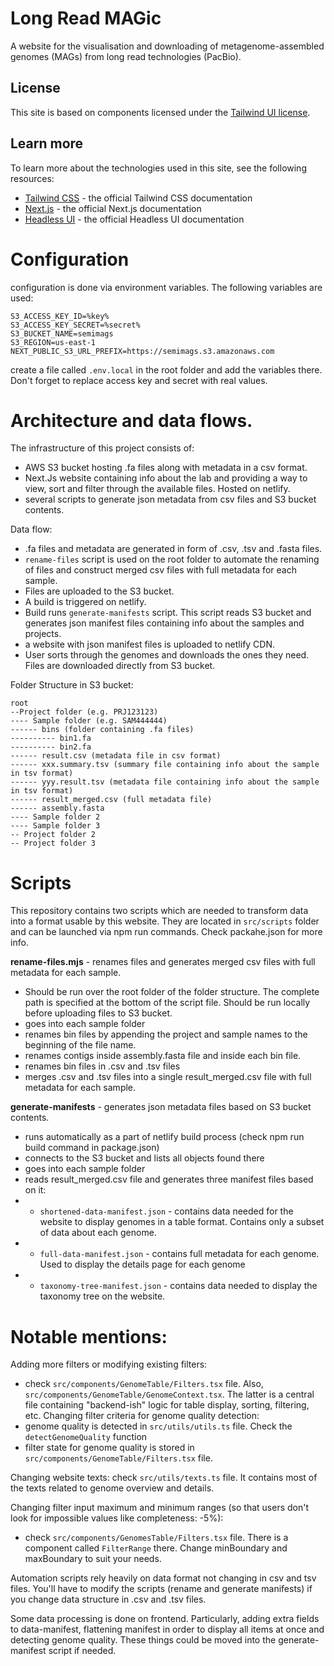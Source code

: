 # Long Read MAGic

A website for the visualisation and downloading of metagenome-assembled genomes (MAGs) from long read technologies (PacBio).

## License

This site is based on components licensed under the [Tailwind UI license](https://tailwindui.com/license).

## Learn more

To learn more about the technologies used in this site, see the following resources:

- [Tailwind CSS](https://tailwindcss.com/docs) - the official Tailwind CSS documentation
- [Next.js](https://nextjs.org/docs) - the official Next.js documentation
- [Headless UI](https://headlessui.dev) - the official Headless UI documentation

# Configuration
configuration is done via environment variables. The following variables are used:
```
S3_ACCESS_KEY_ID=%key%
S3_ACCESS_KEY_SECRET=%secret%
S3_BUCKET_NAME=semimags
S3_REGION=us-east-1
NEXT_PUBLIC_S3_URL_PREFIX=https://semimags.s3.amazonaws.com
```
create a file called `.env.local` in the root folder and add the variables there. Don't forget to replace access key and secret with real values.

# Architecture and data flows.

The infrastructure of this project consists of:
- AWS S3 bucket hosting .fa files along with metadata in a csv format.
- Next.Js website containing info about the lab and providing a way to view, sort and filter through the available files. Hosted on netlify.
- several scripts to generate json metadata from csv files and S3 bucket contents.

Data flow:
- .fa files and metadata are generated in form of .csv, .tsv and .fasta files.
- `rename-files` script is used on the root folder to automate the renaming of files and construct merged csv files with full metadata for each sample.
- Files are uploaded to the S3 bucket.
- A build is triggered on netlify.
- Build runs `generate-manifests` script. This script reads S3 bucket and generates json manifest files containing info about the samples and projects.
- a website with json manifest files is uploaded to netlify CDN.
- User sorts through the genomes and downloads the ones they need. Files are downloaded directly from S3 bucket.

Folder Structure in S3 bucket:
```
root
--Project folder (e.g. PRJ123123)
---- Sample folder (e.g. SAM444444)
------ bins (folder containing .fa files)
---------- bin1.fa
---------- bin2.fa
------ result.csv (metadata file in csv format)
------ xxx.summary.tsv (summary file containing info about the sample in tsv format)
------ yyy.result.tsv (metadata file containing info about the sample in tsv format)
------ result_merged.csv (full metadata file)
------ assembly.fasta
---- Sample folder 2
---- Sample folder 3
-- Project folder 2
-- Project folder 3
```
# Scripts
This repository contains two scripts which are needed to transform data into a format usable by this website.
They are located in `src/scripts` folder and can be launched via npm run commands. Check packahe.json for more info.

**rename-files.mjs** - renames files and generates merged csv files with full metadata for each sample.
- Should be run over the root folder of the folder structure. The complete path is specified at the bottom of the script file. Should be run locally before uploading files to S3 bucket.
- goes into each sample folder
- renames bin files by appending the project and sample names to the beginning of the file name.
- renames contigs inside assembly.fasta file and inside each bin file.
- renames bin files in .csv and .tsv files
- merges .csv and .tsv files into a single result_merged.csv file with full metadata for each sample.

**generate-manifests** - generates json metadata files based on S3 bucket contents. 
- runs automatically as a part of netlify build process (check npm run build command in package.json)
- connects to the S3 bucket and lists all objects found there
- goes into each sample folder
- reads result_merged.csv file and generates three manifest files based on it:
- - `shortened-data-manifest.json` - contains data needed for the website to display genomes in a table format. Contains only a subset of data about each genome.
- - `full-data-manifest.json` - contains full metadata for each genome. Used to display the details page for each genome
- - `taxonomy-tree-manifest.json` - contains data needed to display the taxonomy tree on the website.

# Notable mentions:
Adding more filters or modifying existing filters: 
- check `src/components/GenomeTable/Filters.tsx` file. Also, `src/components/GenomeTable/GenomeContext.tsx`. The latter is a central file containing "backend-ish" logic for table display, sorting, filtering, etc.
Changing filter criteria for genome quality detection:
- genome quality is detected in `src/utils/utils.ts` file. Check the `detectGenomeQuality` function
- filter state for genome quality is stored in `src/components/GenomeTable/Filters.tsx` file.

Changing website texts: check `src/utils/texts.ts` file. It contains most of the texts related to genome overview and details.

Changing filter input maximum and minimum ranges (so that users don't look for impossible values like completeness: -5%):
- check `src/components/GenomesTable/Filters.tsx` file. There is a component called `FilterRange` there. Change minBoundary and maxBoundary to suit your needs.

Automation scripts rely heavily on data format not changing in csv and tsv files. You'll have to modify the scripts (rename and generate manifests) if you change data structure in .csv and .tsv files.

Some data processing is done on frontend. Particularly, adding extra fields to data-manifest, flattening manifest in order to display all items at once and detecting genome quality. These things could be moved into the generate-manifest script if needed. 




